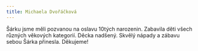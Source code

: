 ```yaml
---
title: Michaela Dvořáčková
---
```

Šárku jsme měli pozvanou na oslavu 10tých narozenin. Zabavila děti všech různých věkových kategorií. Děcka nadšený. Skvělý nápady a zábavu sebou Šárka přinesla. Děkujeme!
